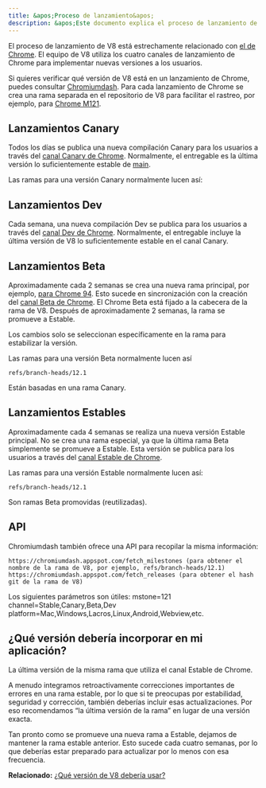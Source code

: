 ```yaml
---
title: &apos;Proceso de lanzamiento&apos;
description: &apos;Este documento explica el proceso de lanzamiento de V8.&apos;
---
```

El proceso de lanzamiento de V8 está estrechamente relacionado con [el de Chrome](https://www.chromium.org/getting-involved/dev-channel). El equipo de V8 utiliza los cuatro canales de lanzamiento de Chrome para implementar nuevas versiones a los usuarios.

Si quieres verificar qué versión de V8 está en un lanzamiento de Chrome, puedes consultar [Chromiumdash](https://chromiumdash.appspot.com/releases). Para cada lanzamiento de Chrome se crea una rama separada en el repositorio de V8 para facilitar el rastreo, por ejemplo, para [Chrome M121](https://chromium.googlesource.com/v8/v8/+log/refs/branch-heads/12.1).

## Lanzamientos Canary

Todos los días se publica una nueva compilación Canary para los usuarios a través del [canal Canary de Chrome](https://www.google.com/chrome/browser/canary.html?platform=win64). Normalmente, el entregable es la última versión lo suficientemente estable de [main](https://chromium.googlesource.com/v8/v8.git/+/refs/heads/main).

Las ramas para una versión Canary normalmente lucen así:

## Lanzamientos Dev

Cada semana, una nueva compilación Dev se publica para los usuarios a través del [canal Dev de Chrome](https://www.google.com/chrome/browser/desktop/index.html?extra=devchannel&platform=win64). Normalmente, el entregable incluye la última versión de V8 lo suficientemente estable en el canal Canary.


## Lanzamientos Beta

Aproximadamente cada 2 semanas se crea una nueva rama principal, por ejemplo, [para Chrome 94](https://chromium.googlesource.com/v8/v8.git/+log/branch-heads/9.4). Esto sucede en sincronización con la creación del [canal Beta de Chrome](https://www.google.com/chrome/browser/beta.html?platform=win64). El Chrome Beta está fijado a la cabecera de la rama de V8. Después de aproximadamente 2 semanas, la rama se promueve a Estable.

Los cambios solo se seleccionan específicamente en la rama para estabilizar la versión.

Las ramas para una versión Beta normalmente lucen así

```
refs/branch-heads/12.1
```

Están basadas en una rama Canary.

## Lanzamientos Estables

Aproximadamente cada 4 semanas se realiza una nueva versión Estable principal. No se crea una rama especial, ya que la última rama Beta simplemente se promueve a Estable. Esta versión se publica para los usuarios a través del [canal Estable de Chrome](https://www.google.com/chrome/browser/desktop/index.html?platform=win64).

Las ramas para una versión Estable normalmente lucen así:

```
refs/branch-heads/12.1
```

Son ramas Beta promovidas (reutilizadas).

## API

Chromiumdash también ofrece una API para recopilar la misma información:

```
https://chromiumdash.appspot.com/fetch_milestones (para obtener el nombre de la rama de V8, por ejemplo, refs/branch-heads/12.1)
https://chromiumdash.appspot.com/fetch_releases (para obtener el hash git de la rama de V8)
```

Los siguientes parámetros son útiles:
mstone=121
channel=Stable,Canary,Beta,Dev
platform=Mac,Windows,Lacros,Linux,Android,Webview,etc.

## ¿Qué versión debería incorporar en mi aplicación?

La última versión de la misma rama que utiliza el canal Estable de Chrome.

A menudo integramos retroactivamente correcciones importantes de errores en una rama estable, por lo que si te preocupas por estabilidad, seguridad y corrección, también deberías incluir esas actualizaciones. Por eso recomendamos “la última versión de la rama” en lugar de una versión exacta.

Tan pronto como se promueve una nueva rama a Estable, dejamos de mantener la rama estable anterior. Esto sucede cada cuatro semanas, por lo que deberías estar preparado para actualizar por lo menos con esa frecuencia.

**Relacionado:** [¿Qué versión de V8 debería usar?](/docs/version-numbers#which-v8-version-should-i-use%3F)
